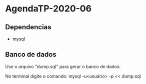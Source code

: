 # AgendaTP-2020-06
## Dependencias

*   mysql

## Banco de dados
Use o arquivo "dump.sql" para gerar o banco de dados:

No terminal digite o comando:
mysql -u<usuário> -p<senha> << dump.sql
